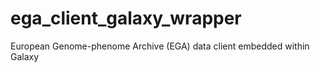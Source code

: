 # ega_client_galaxy_wrapper
European Genome-phenome Archive (EGA) data client embedded within Galaxy
